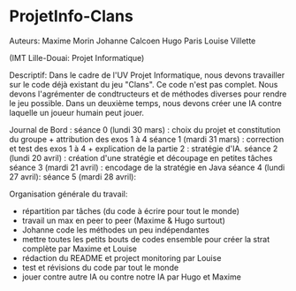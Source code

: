 # ProjetInfo-Clans

Auteurs:
Maxime Morin
Johanne Calcoen
Hugo Paris
Louise Villette

(IMT Lille-Douai: Projet Informatique)

Descriptif:
  Dans le cadre de l'UV Projet Informatique, nous devons travailler sur le code déjà existant du jeu "Clans". Ce code n'est pas complet. Nous devons l'agrémenter de condtructeurs et de méthodes diverses pour rendre le jeu possible.
  Dans un deuxième temps, nous devons créer une IA contre laquelle un joueur humain peut jouer.

Journal de Bord :
séance 0 (lundi 30 mars) : choix du projet et constitution du groupe + attribution des exos 1 à 4
séance 1 (mardi 31 mars) : correction et test des exos 1 à 4 + explication de la partie 2 : stratégie d'IA.
séance 2 (lundi 20 avril) : création d'une stratégie et découpage en petites tâches
séance 3 (mardi 21 avril) : encodage de la stratégie en Java
séance 4 (lundi 27 avril):
séance 5 (mardi 28 avril):

Organisation générale du travail:
- répartition par tâches (du code à écrire pour tout le monde)
- travail un max en peer to peer (Maxime & Hugo surtout)
- Johanne code les méthodes un peu indépendantes
- mettre toutes les petits bouts de codes ensemble pour créer la strat complète par Maxime et Louise
- rédaction du README et project monitoring par Louise
- test et révisions du code par tout le monde
- jouer contre autre IA ou contre notre IA par Hugo et Maxime

